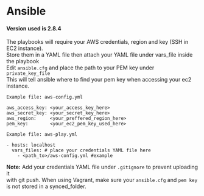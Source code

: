 <h1>Ansible</h1><h4>Version used is 2.8.4</h4>

The playbooks will require your AWS credentials, region and key (SSH in EC2 instance). <br>
Store them in a YAML file then attach your YAML file under vars_file inside the playbook <br>
Edit ```ansible.cfg``` and place the path to your PEM key under ```private_key_file``` <br>
This will tell ansible where to find your pem key when accessing your ec2 instance.

```
Example file: aws-config.yml

aws_access_key: <your_access_key_here>
aws_secret_key: <your_secret_key_here>
aws_region:     <your_preffered_region_here>
pem_key:        <your_ec2_pem_key_used_here>
```

```
Example file: aws-play.yml

- hosts: localhost
  vars_files: # place your credentials YAML file here
    - <path_to>/aws-config.yml #example
```
<b>Note:</b> Add your credentials YAML file under ```.gitignore``` to prevent uploading it  <br> 
with git push. When using Vagrant, make sure your ```ansible.cfg``` and ```pem key``` <br>
is not stored in a synced_folder.
